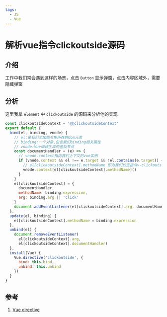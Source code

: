 ```yaml
---
tags:
  - JS
  - Vue
---
```

# 解析vue指令clickoutside源码

## 介绍
工作中我们常会遇到这样的场景，点击 `Button` 显示弹窗，点击内容区域外，需要隐藏弹窗

## 分析
这里我拿 `element` 中 `clickoutside` 的源码来分析他的实现

```js
const clickoutsideContext = '@@clickoutsideContext'
export default {
  bind(el, binding, vnode) {
    // el:是我们添加指令集所在的dom元素
    // binding:一个对象,包含我们binding相关属性
    // vnode:Vue编译生成的虚拟节点
    const documentHandler = (e) => {
      // vnode.context指向我们上下文的vue实例
      if (vnode.context && el !== e.target && !el.contains(e.target)) {
        // el[clickoutsideContext].methodName 即为我们约定指令v-clickoutside后指定的方法名
        vnode.context[el[clickoutsideContext].methodName]()
      }
    }
    el[clickoutsideContext] = {
      documentHandler,
      methodName: binding.expression,
      arg: binding.arg || 'click'
    }
    document.addEventListener(el[clickoutsideContext].arg, documentHandler, false)
  },
  update(el, binding) {
    el[clickoutsideContext].methodName = binding.expression
  },
  unbind(el) {
    document.removeEventListener(
      el[clickoutsideContext].arg,
      el[clickoutsideContext].documentHandler)
  },
  install(Vue) {
    Vue.directive('clickoutside', {
      bind: this.bind,
      unbind: this.unbind
    })
  }
}
```



## 参考
1. [Vue directive](https://cn.vuejs.org/v2/guide/custom-directive.html)

